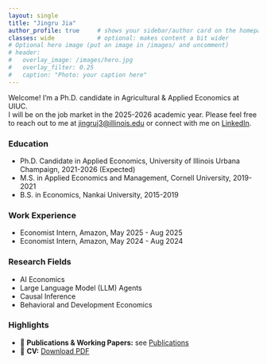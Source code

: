 ```yaml
---
layout: single
title: "Jingru Jia"
author_profile: true     # shows your sidebar/author card on the homepage
classes: wide            # optional: makes content a bit wider
# Optional hero image (put an image in /images/ and uncomment)
# header:
#   overlay_image: /images/hero.jpg
#   overlay_filter: 0.25
#   caption: "Photo: your caption here"
---
```

Welcome! I’m a Ph.D. candidate in Agricultural & Applied Economics at UIUC.  
I will be on the job market in the 2025-2026 academic year.
Please feel free to reach out to me at [jingruj3@illinois.edu](jingruj3@illinois.edu) or connect with me on [LinkedIn](https://www.linkedin.com/in/jingrujia/).

### Education
- Ph.D. Candidate in Applied Economics, University of Illinois Urbana Champaign, 2021-2026 (Expected)
- M.S. in Applied Economics and Management, Cornell University, 2019-2021
- B.S. in Economics, Nankai University, 2015-2019

### Work Experience
- Economist Intern, Amazon, May 2025 - Aug 2025
- Economist Intern, Amazon, May 2024 - Aug 2024

### Research Fields
- AI Economics
- Large Language Model (LLM) Agents
- Causal Inference
- Behavioral and Development Economics


### Highlights
- 📄 **Publications & Working Papers:** see [Publications](/publications/)
- 📄 **CV:** [Download PDF](/files/JingruJia_CV.pdf)


